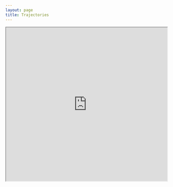 ```yaml
---
layout: page
title: Trajectories
---
```

<div style="text-align: center;">
  <iframe src="https://www.google.com/maps/d/u/0/embed?mid=15RbG2iCkygBUAvPHpycijGC5UoVxvPE&ehbc=2E312F&noprof=1" width="100%" height="480"></iframe>
</div>

